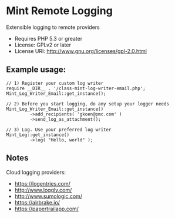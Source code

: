 Mint Remote Logging
============================
Extensible logging to remote providers

* Requires PHP 5.3 or greater
* License: GPLv2 or later
* License URI: http://www.gnu.org/licenses/gpl-2.0.html

Example usage:
--------------

	// 1) Register your custom log writer
	require __DIR__ . '/class-mint-log-writer-email.php';
	Mint_Log_Writer_Email::get_instance();

	// 2) Before you start logging, do any setup your logger needs
	Mint_Log_Writer_Email::get_instance()
	         ->add_recipients( 'gkoen@pmc.com' )
	         ->send_log_as_attachment();

	// 3) Log. Use your preferred log writer
	Mint_Log::get_instance()
	         ->log( "Hello, world" );

Notes
-----

Cloud logging providers:

* https://logentries.com/
* http://www.loggly.com/
* http://www.sumologic.com/
* https://airbrake.io/
* https://papertrailapp.com/

